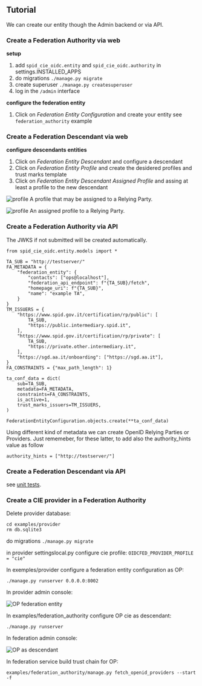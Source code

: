 ## Tutorial

We can create our entity though the Admin backend or via API.

### Create a Federation Authority via web

__setup__
1. add `spid_cie_oidc.entity` and `spid_cie_oidc.authority` in settings.INSTALLED_APPS
2. do migrations `./manage.py migrate`
3. create superuser `./manage.py createsuperuser`
4. log in the `/admin` interface

__configure the federation entity__
1. Click on _Federation Entity Configuration_ and create your entity see `federation_authority` example


### Create a Federation Descendant via web

__configure descendants entities__
1. Click on _Federation Entity Descendant_ and configure a descendant
2. Click on _Federation Entity Profile_ and create the desidered profiles and trust marks template
3. Click on _Federation Entity Descendant Assigned Profile_ and assing at least a profile to the new descendant


![profile](images/profiles.png)
A profile that may be assigned to a Relying Party.


![profile](images/assigned_profile.png)
An assigned profile to a Relying Party.


### Create a Federation Authority via API

The JWKS if not submitted will be created automatically.

````
from spid_cie_oidc.entity.models import *

TA_SUB = "http://testserver/"
FA_METADATA = {
    "federation_entity": {
        "contacts": ["ops@localhost"],
        "federation_api_endpoint": f"{TA_SUB}/fetch",
        "homepage_uri": f"{TA_SUB}",
        "name": "example TA",
    }
}
TM_ISSUERS = {
    "https://www.spid.gov.it/certification/rp/public": [
        TA_SUB,
        "https://public.intermediary.spid.it",
    ],
    "https://www.spid.gov.it/certification/rp/private": [
        TA_SUB,
        "https://private.other.intermediary.it",
    ],
    "https://sgd.aa.it/onboarding": ["https://sgd.aa.it"],
}
FA_CONSTRAINTS = {"max_path_length": 1}

ta_conf_data = dict(
    sub=TA_SUB,
    metadata=FA_METADATA,
    constraints=FA_CONSTRAINTS,
    is_active=1,
    trust_marks_issuers=TM_ISSUERS,
)

FederationEntityConfiguration.objects.create(**ta_conf_data)
````

Using different kind of metadata we can create OpenID Relying Parties or Providers.
Just rememeber, for these latter, to add also the authority_hints value as follow

````
authority_hints = ["http://testserver/"]
````

### Create a Federation Descendant via API

see [unit tests](https://github.com/peppelinux/spid-cie-oidc-django/blob/main/spid_cie_oidc/authority/tests/test_02_trust_anchor_intermediary.py#L32).


### Create a CIE provider in a Federation Authority

Delete provider database:
````
cd examples/provider
rm db.sqlite3
````
do migrations ````./manage.py migrate````

in provider settingslocal.py configure cie profile:  ````OIDCFED_PROVIDER_PROFILE = "cie"````

In exemples/provider configure a federation entity configuration as OP:

````
./manage.py runserver 0.0.0.0:8002
````
In provider admin console:

![OP federation entity](images/op_federation_entity.png)

In examples/federation_authority configure OP cie as descendant:

````
./manage.py runserver
````

In federation admin console:

![OP as descendant](images/op_descendant.png)

In federation service build trust chain for OP:

````
examples/federation_authority/manage.py fetch_openid_providers --start -f
````